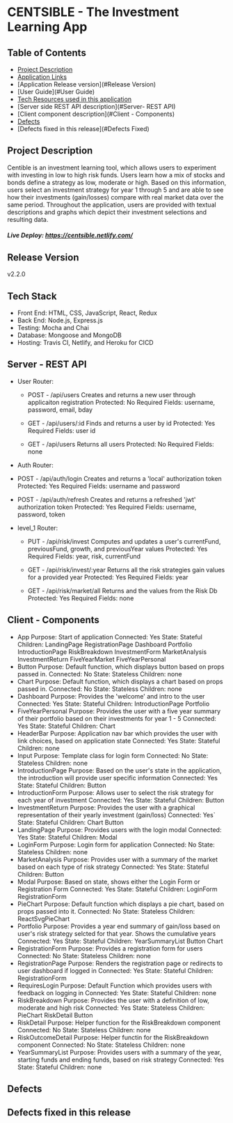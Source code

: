 
# CENTSIBLE - The Investment Learning App


## Table of Contents

- [Project Description](#Product-Description)
- [Application Links](#Link-to-Deployed-Application)
- [Application Release version](#Release Version)
- [User Guide](#User Guide)
- [Tech Resources used in this application](#Tech-Stack)
- [Server side REST API description](#Server- REST API)
- [Client component description](#Client - Components)
- [Defects](#Defects)
- [Defects fixed in this release](#Defects Fixed)



## Project Description
Centible is an investment learning tool, which allows users to experiment with investing in low to high risk funds.  Users learn how a mix of stocks and bonds define a strategy as low, moderate or high.  Based on this information, users select an investment strategy for year 1 through 5 and are able to see how their investments (gain/losses) compare with real market data over the same period.  Throughout the application, users are provided with textual descriptions and graphs which depict their investment selections and resulting data.  

##### Live Deploy:  https://centsible.netlify.com/

## Release Version
v2.2.0

## Tech Stack

* Front End: HTML, CSS, JavaScript, React, Redux
* Back End: Node.js, Express.js
* Testing: Mocha and Chai
* Database: Mongoose and MongoDB
* Hosting: Travis CI, Netlify, and Heroku for CICD

## Server - REST API

* User Router:
  *  POST - /api/users
        Creates and returns a new user through applicaiton registration
        Protected: No
        Required Fields: username, password, email, bday

  *  GET - /api/users/:id
        Finds and returns a user by id
        Protected: Yes
        Required Fields: user id

  *  GET - /api/users
        Returns all users
        Protected: No
        Required Fields: none

*  Auth Router:
  *  POST - /api/auth/login
        Creates and returns a 'local' authorization token
        Protected: Yes
        Required Fields: username and password

  *  POST - /api/auth/refresh
        Creates and returns a refreshed 'jwt' authorization token
        Protected: Yes
        Required Fields: username, password, token

* level_1 Router:
  *  PUT - /api/risk/invest
        Computes and updates a user's currentFund, previousFund, growth, and previousYear values
        Protected: Yes
        Required Fields: year, risk, currentFund

  *  GET - /api/risk/invest/:year
        Returns all the risk strategies gain values for a provided year
        Protected: Yes
        Required Fields: year

  *  GET - /api/risk/market/all
        Returns and the values from the Risk Db
        Protected: Yes
        Required Fields: none


## Client - Components

* App
    Purpose: Start of application
    Connected: Yes
    State: Stateful
    Children:
      LandingPage
      RegistrationPage
      Dashboard
      Portfolio
      IntroductionPage
      RiskBreakdown
      InvestmentForm
      MarketAnalysis
      InvestmentReturn
      FiveYearMarket
      FiveYearPersonal
* Button
    Purpose: Default function, which displays button based on props passed in.
    Connected: No
    State: Stateless
    Children:
      none
* Chart
    Purpose: Default function, which displays a chart based on props passed in.
    Connected: No
    State: Stateless
    Children:
      none
* Dashboard
    Purpose: Provides the 'welcome' and intro to the user
    Connected: Yes
    State: Stateful
    Children:
      IntroductionPage
      Portfolio
* FiveYearPersonal
    Purpose: Provides the user with a five year summary of their portfolio based on their investments for year 1 - 5
    Connected: Yes
    State: Stateful
    Children:
      Chart
* HeaderBar
    Purpose:  Application nav bar which provides the user with link choices, based on application state
    Connected:  Yes
    State:  Stateful
    Children:
      none
* Input
    Purpose:  Template class for login form
    Connected: No
    State: Stateless
    Children:
      none
* IntroductionPage
    Purpose: Based on the user's state in the application, the introduction will provide user specific information
    Connected: Yes
    State: Stateful
    Children:
      Button
* IntroductionForm
    Purpose: Allows user to select the risk strategy for each year of investment
    Connected: Yes
    State: Stateful
    Children:
      Button
* InvestmentReturn
    Purpose: Provides the user with a graphical representation of their yearly investment (gain/loss)
    Connected: Yes`
    State: Stateful
    Children:
      Chart
      Button
* LandingPage
    Purpose: Provides users with the login modal
    Connected: Yes
    State: Stateful
    Children:
      Modal
* LoginForm
    Purpose: Login form for application
    Connected: No
    State: Stateless
    Children:
      none
* MarketAnalysis
    Purpose: Provides user with a summary of the market based on each type of risk strategy 
    Connected: Yes
    State: Stateful
    Children:
      Button
* Modal
    Purpose: Based on state, shows either the Login Form or Registration Form
    Connected: Yes
    State: Stateful
    Children:
      LoginForm
      RegistrationForm
* PieChart
    Purpose: Default function which displays a pie chart, based on props passed into it.
    Connected: No
    State: Stateless
    Children:
      ReactSvgPieChart
* Portfolio
    Purpose: Provides a year end summary of gain/loss based on user's risk strategy selcted for that year.  Shows the cumulative years
    Connected: Yes
    State: Stateful
    Children:
      YearSummaryList
      Button
      Chart
* RegistrationForm
    Purpose: Provides a registration form for users
    Connected: No
    State: Stateless
    Children:
      none
* RegistrationPage
    Purpose: Renders the registration page or redirects to user dashboard if logged in
    Connected: Yes
    State: Stateful
    Children:
      RegistrationForm
* RequiresLogin
    Purpose: Default Function which provides users with feedback on logging in
    Connected: Yes
    State: Stateful
    Children:
      none
* RiskBreakdown
    Purpose: Provides the user with a definition of low, moderate and high risk 
    Connected: Yes
    State: Stateless
    Children:
      PieChart
      RiskDetail
      Button
* RiskDetail
    Purpose: Helper function for the RiskBreakdown component
    Connected: No
    State: Stateless
    Children:
      none
* RiskOutcomeDetail
    Purpose: Helper functin for the RiskBreakdown component
    Connected: No
    State: Stateless
    Children:
      none
* YearSummaryList
    Purpose: Provides users with a summary of the year, starting funds and ending funds, based on risk strategy
    Connected: Yes
    State: Stateful
    Children:
      none



## Defects



## Defects fixed in this release



